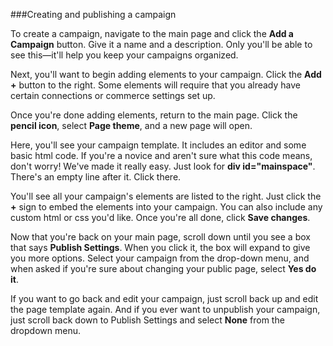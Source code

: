 

###Creating and publishing a campaign

To create a campaign, navigate to the main page and click the **Add a Campaign** button. Give it a name and a description. Only you'll be able to see this—it'll help you keep your campaigns organized.

Next, you'll want to begin adding elements to your campaign. Click the **Add +** button to the right. Some elements will require that you already have certain connections or commerce settings set up. 

Once you're done adding elements, return to the main page. Click the **pencil icon**, select **Page theme**, and a new page will open.

Here, you'll see your campaign template. It includes an editor and some basic html code. If you're a novice and aren't sure what this code means, don't worry! We've made it really easy. Just look for **div id="mainspace"**. There's an empty line after it. Click there.

You'll see all your campaign's elements are listed to the right. Just click the **+** sign to embed the elements into your campaign. You can also include any custom html or css you'd like. Once you're all done, click **Save changes**.

Now that you're back on your main page, scroll down until you see a box that says **Publish Settings**. When you click it, the box will expand to give you more options. Select your campaign from the drop-down menu, and when asked if you're sure about changing your public page, select **Yes do it**.

If you want to go back and edit your campaign, just scroll back up and edit the page template again. And if you ever want to unpublish your campaign, just scroll back down to Publish Settings and select **None** from the dropdown menu.

